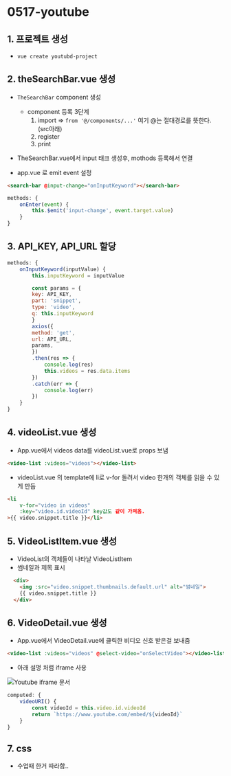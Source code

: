 # 0517-youtube

## 1. 프로젝트 생성
- `vue create youtubd-project`

## 2. theSearchBar.vue 생성
- `TheSearchBar` component 생성
  - component 등록 3단계
    1. import => `from '@/components/...'` 여기 @는 절대경로를 뜻한다. (src아래)
    2. register
    3. print

- TheSearchBar.vue에서 input 태크 생성후, mothods 등록해서 연결
- app.vue 로 emit event 설정
```html
<search-bar @input-change="onInputKeyword"></search-bar>
```
```javascript
methods: {
    onEnter(event) {
        this.$emit('input-change', event.target.value)
    }
}
```

## 3. API_KEY, API_URL 할당
```javascript
methods: {
    onInputKeyword(inputValue) {
        this.inputKeyword = inputValue

        const params = {
        key: API_KEY,
        part: 'snippet',
        type: 'video',
        q: this.inputKeyword
        }
        axios({
        method: 'get',
        url: API_URL,
        params,
        })
        .then(res => {
            console.log(res)
            this.videos = res.data.items
        })
        .catch(err => {
            console.log(err)
        })
    }
}
```

## 4. videoList.vue 생성
- App.vue에서 videos data를 videoList.vue로 props 보냄
```html
<video-list :videos="videos"></video-list>
```
- videoList.vue 의 template에 li로 v-for 돌려서 video 한개의 객체를 읽을 수 있게 만듬
```html
<li
    v-for="video in videos"
    :key="video.id.videoId" key값도 같이 가져옴.
>{{ video.snippet.title }}</li>
```

## 5. VideoListItem.vue 생성
- VideoList의 객체들이 나타날 VideoListItem
- 썸네일과 제목 표시
```html
  <div>
    <img :src="video.snippet.thumbnails.default.url" alt="썸네일">
    {{ video.snippet.title }}
  </div>
```

## 6. VideoDetail.vue 생성
- App.vue에서 VideoDetail.vue에 클릭한 비디오 신호 받은걸 보내줌
```html
<video-list :videos="videos" @select-video="onSelectVideo"></video-list>
```
- 아래 설명 처럼 iframe 사용

<img src="./src/assets/youtube.png" title="Youtube iframe 문서"/>

```javascript
computed: {
    videoURI() {
        const videoId = this.video.id.videoId
        return `https://www.youtube.com/embed/${videoId}`
    }
}
```

## 7. css
- 수업때 한거 따라함..